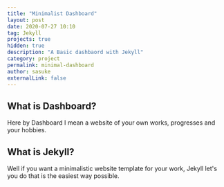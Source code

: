 ```yaml
---
title: "Minimalist Dashboard"
layout: post
date: 2020-07-27 10:10
tag: Jekyll
projects: true
hidden: true
description: "A Basic dashbaord with Jekyll"
category: project
permalink: minimal-dashboard
author: sasuke
externalLink: false
---
```


## What is Dashboard?

Here by Dashboard I mean a website of your own works, progresses and your hobbies.

## What is Jekyll?

Well if you want a minimalistic website template for your work, Jekyll let's you do that
is the easiest way possible.
